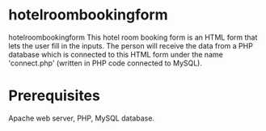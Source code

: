 # hotelroombookingform
 hotelroombookingform
This hotel room booking form is an HTML form that lets the user fill in the inputs. The person will receive the data from a PHP database which is connected to this HTML form under the name 'connect.php' (written in PHP code connected to MySQL).

# Prerequisites
Apache web server,
PHP,
MySQL database.
